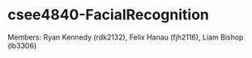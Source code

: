 # csee4840-FacialRecognition

Members: Ryan Kennedy (rdk2132), Felix Hanau (fjh2116), Liam Bishop (lb3306)
